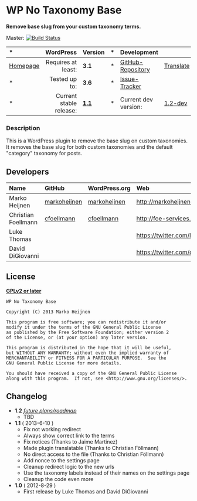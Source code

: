 # WP No Taxonomy Base
__Remove base slug from your custom taxonomy terms.__

Master: [![Build Status](https://travis-ci.org/markoheijnen/wp-no-taxonomy-base.png?branch=master)](https://travis-ci.org/markoheijnen/wp-no-taxonomy-base)

| *						| WordPress					| Version			| *		| Development				|					|
| :----					| ----:						| :----				| :---: | :----						| :----				|
| [Homepage][1.1]		| Requires at least:		| __3.1__			| *		| [GitHub-Repository][1.3]	| [Translate][1.6]	|
| *						| Tested up to:				| __3.6__			| *		| [Issue-Tracker][1.4]		|					|
| *						| Current stable release:	| __[1.1][1.5]__	| *		| Current dev version:		| [1.2-dev][1.7]	|

[1.1]: http://markoheijnen.com
[1.2]: #
[1.3]: https://github.com/markoheijnen/wp-no-taxonomy-base
[1.4]: https://github.com/markoheijnen/wp-no-taxonomy-base/issues
[1.5]: https://github.com/markoheijnen/wp-no-taxonomy-base/tree/1.1
[1.6]: http://wp-translate.org/projects/wp-no-taxonomy-base
[1.7]: https://github.com/markoheijnen/wp-no-taxonomy-base/archive/master.zip

### Description
This is a WordPress plugin to remove the base slug on custom taxonomies. It removes the base slug for both custom taxonomies and the default "category" taxonomy for posts.


## Developers
| Name					| GitHub				| WordPress.org			| Web                                   | Status				|
| :----					| :----					| :----					| :----                                 | ----:					|
| Marko Heijnen         | [markoheijnen][2.1.1] | [markoheijnen][2.1.2] | http://markoheijnen.com               | Active                |
| Christian Foellmann   | [cfoellmann][2.2.1]   | [cfoellmann][2.2.2]   | http://foe-services.de                | Active                |
| Luke Thomas           |                   	|                   	| https://twitter.com/luk3thomas        | Inactive				|
| David DiGiovanni		|                   	|                   	| https://twitter.com/daviddigiovanni   | Inactive				|

[2.1.1]: https://github.com/markoheijnen
[2.1.2]: http://profiles.wordpress.org/markoheijnen/

[2.2.1]: https://github.com/cfoellmann
[2.2.2]: http://profiles.wordpress.org/cfoellmann/


## License
__[GPLv2 or later](http://www.gnu.org/licenses/gpl-2.0.html)__

```
WP No Taxonomy Base

Copyright (C) 2013 Marko Heijnen

This program is free software; you can redistribute it and/or
modify it under the terms of the GNU General Public License
as published by the Free Software Foundation; either version 2
of the License, or (at your option) any later version.

This program is distributed in the hope that it will be useful,
but WITHOUT ANY WARRANTY; without even the implied warranty of
MERCHANTABILITY or FITNESS FOR A PARTICULAR PURPOSE.  See the
GNU General Public License for more details.

You should have received a copy of the GNU General Public License
along with this program.  If not, see <http://www.gnu.org/licenses/>.
```


## Changelog
* __1.2__ _[future plans/roadmap][4.1]_
    * TBD
* __1.1__ ( 2013-6-10 )
    * Fix not working redirect
    * Always show correct link to the terms
    * Fix notices (Thanks to Jaime Martinez)
    * Made plugin translatable (Thanks to Christian Föllmann)
    * No direct access to the file (Thanks to Christian Föllmann)
    * Add nonce to the settings page
    * Cleanup redirect logic to the new urls
    * Use the taxonomy labels instead of their names on the settings page
    * Cleanup the code even more
* __1.0__ ( 2012-8-29 )
    * First release by Luke Thomas and David DiGiovanni

[4.1]: https://github.com/markoheijnen/wp-no-taxonomy-base/issues